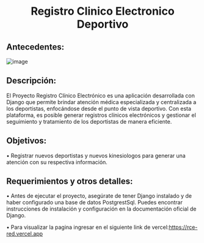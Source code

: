 <div align="center">
  <h1>Registro Clinico Electronico Deportivo</h1>
</div>

## Antecedentes:

![image](https://github.com/David-Alfredo-Concha-Cid/rce/assets/113479167/4f750eb1-12a8-4cac-bae6-8511d6531a42)





## Descripción:

El Proyecto Registro Clínico Electrónico es una aplicación desarrollada con Django que permite brindar atención médica especializada y centralizada a los deportistas, enfocándose desde el punto de vista deportivo. Con esta plataforma, es posible generar registros clínicos electrónicos y gestionar el seguimiento y tratamiento de los deportistas de manera eficiente.
##	Objetivos:

• Registrar nuevos deportistas y nuevos kinesiologos para generar una atención con su respectiva información. 




## Requerimientos y otros detalles:

•	Antes de ejecutar el proyecto, asegúrate de tener Django instalado y de haber configurado una base de datos PostgrestSql. Puedes encontrar instrucciones de instalación y configuración en la documentación oficial de Django.

• Para visualizar la pagina ingresar en el siguiente link de vercel:https://rce-red.vercel.app


